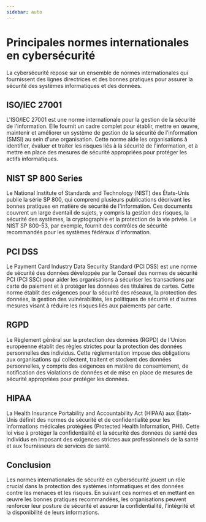 ```yaml
---
sidebar: auto
---
```

# Principales normes internationales en cybersécurité
<Badge type="tip" text="Rédigé le 17/03/2024" />
<Badge type="warning" text="En cours de rédaction" />

La cybersécurité repose sur un ensemble de normes internationales qui fournissent des lignes directrices et des bonnes pratiques pour assurer la sécurité des systèmes informatiques et des données.

## ISO/IEC 27001

L'ISO/IEC 27001 est une norme internationale pour la gestion de la sécurité de l'information. Elle fournit un cadre complet pour établir, mettre en œuvre, maintenir et améliorer un système de gestion de la sécurité de l'information (SMSI) au sein d'une organisation. Cette norme aide les organisations à identifier, évaluer et traiter les risques liés à la sécurité de l'information, et à mettre en place des mesures de sécurité appropriées pour protéger les actifs informatiques.

## NIST SP 800 Series

Le National Institute of Standards and Technology (NIST) des États-Unis publie la série SP 800, qui comprend plusieurs publications décrivant les bonnes pratiques en matière de sécurité de l'information. Ces documents couvrent un large éventail de sujets, y compris la gestion des risques, la sécurité des systèmes, la cryptographie et la protection de la vie privée. Le NIST SP 800-53, par exemple, fournit des contrôles de sécurité recommandés pour les systèmes fédéraux d'information.

## PCI DSS

Le Payment Card Industry Data Security Standard (PCI DSS) est une norme de sécurité des données développée par le Conseil des normes de sécurité PCI (PCI SSC) pour aider les organisations à sécuriser les transactions par carte de paiement et à protéger les données des titulaires de cartes. Cette norme établit des exigences pour la sécurité des réseaux, la protection des données, la gestion des vulnérabilités, les politiques de sécurité et d'autres mesures visant à réduire les risques liés aux paiements par carte.

## RGPD

Le Règlement général sur la protection des données (RGPD) de l'Union européenne établit des règles strictes pour la protection des données personnelles des individus. Cette réglementation impose des obligations aux organisations qui collectent, traitent et stockent des données personnelles, y compris des exigences en matière de consentement, de notification des violations de données et de mise en place de mesures de sécurité appropriées pour protéger les données.

## HIPAA

La Health Insurance Portability and Accountability Act (HIPAA) aux États-Unis définit des normes de sécurité et de confidentialité pour les informations médicales protégées (Protected Health Information, PHI). Cette loi vise à protéger la confidentialité et la sécurité des données de santé des individus en imposant des exigences strictes aux professionnels de la santé et aux fournisseurs de services de santé.

## Conclusion

Les normes internationales de sécurité en cybersécurité jouent un rôle crucial dans la protection des systèmes informatiques et des données contre les menaces et les risques. En suivant ces normes et en mettant en œuvre les bonnes pratiques recommandées, les organisations peuvent renforcer leur posture de sécurité et assurer la confidentialité, l'intégrité et la disponibilité de leurs informations.
